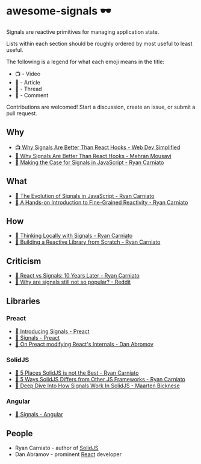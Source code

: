 # awesome-signals 🕶️

Signals are reactive primitives for managing application state.

Lists within each section should be roughly ordered by most useful to least useful.

The following is a legend for what each emoji means in the title:

* 📺 - Video
* 📰 - Article
* 🧵 - Thread
* 💬 - Comment

Contributions are welcomed! Start a discussion, create an issue, or submit a pull request.

## Why

* [📺 Why Signals Are Better Than React Hooks - Web Dev Simplified](https://www.youtube.com/watch?v=SO8lBVWF2Y8)
* [📰 Why Signals Are Better Than React Hooks - Mehran Mousavi](https://www.linkedin.com/pulse/why-signals-better-than-react-hooks-mehran-mousavi-eykce/)
* [📰 Making the Case for Signals in JavaScript - Ryan Carniato](https://dev.to/this-is-learning/making-the-case-for-signals-in-javascript-4c7i)

## What

* [📰 The Evolution of Signals in JavaScript - Ryan Carniato](https://dev.to/this-is-learning/the-evolution-of-signals-in-javascript-8ob)
* [📰 A Hands-on Introduction to Fine-Grained Reactivity - Ryan Carniato](https://dev.to/ryansolid/a-hands-on-introduction-to-fine-grained-reactivity-3ndf)

## How

* [📰 Thinking Locally with Signals - Ryan Carniato](https://dev.to/this-is-learning/thinking-locally-with-signals-3b7h)
* [📰 Building a Reactive Library from Scratch - Ryan Carniato](https://dev.to/ryansolid/building-a-reactive-library-from-scratch-1i0p)

## Criticism

* [📰 React vs Signals: 10 Years Later - Ryan Carniato](https://dev.to/this-is-learning/react-vs-signals-10-years-later-3k71)
* [🧵 Why are signals still not so popular? - Reddit](https://www.reddit.com/r/reactjs/comments/14tzwdw/why_are_signals_still_not_so_popular/)

## Libraries

### Preact

* [📰 Introducing Signals - Preact](https://preactjs.com/blog/introducing-signals/)
* [📰 Signals - Preact](https://preactjs.com/guide/v10/signals/)
* [💬 On Preact modifying React's Internals - Dan Abromov](https://github.com/facebook/react/issues/26704#issuecomment-1522044060)

### SolidJS

* [📰 5 Places SolidJS is not the Best - Ryan Carniato](https://dev.to/this-is-learning/5-places-solidjs-is-not-the-best-5019)
* [📰 5 Ways SolidJS Differs from Other JS Frameworks - Ryan Carniato](https://dev.to/ryansolid/5-ways-solidjs-differs-from-other-js-frameworks-1g63)
* [📰 Deep Dive Into How Signals Work In SolidJS - Maarten Bicknese](https://www.thisdot.co/blog/deep-dive-into-how-signals-work-in-solidjs)

### Angular

* [📰 Signals - Angular](https://angular.io/guide/signals)

## People

* Ryan Carniato - author of [SolidJS](https://www.solidjs.com/)
* Dan Abramov - prominent [React](https://react.dev/) developer

